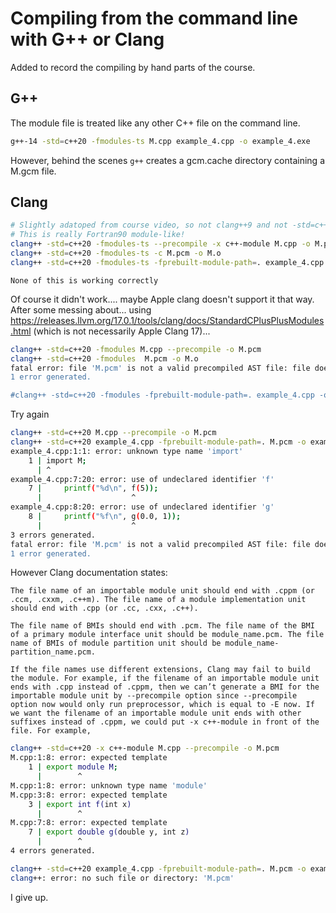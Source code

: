 # Compiling from the command line with G++ or Clang

Added to record the compiling by hand parts of the course.

## G++

The module file is treated like any other C++ file on the command line.

```bash
g++-14 -std=c++20 -fmodules-ts M.cpp example_4.cpp -o example_4.exe
```

However, behind the scenes `g++` creates a gcm.cache directory containing a M.gcm file.

## Clang

```bash
# Slightly adatoped from course video, so not clang++9 and not -std=c++2a
# This is really Fortran90 module-like!
clang++ -std=c++20 -fmodules-ts --precompile -x c++-module M.cpp -o M.pcm
clang++ -std=c++20 -fmodules-ts -c M.pcm -o M.o
clang++ -std=c++20 -fmodules-ts -fprebuilt-module-path=. example_4.cpp M.o -o example_4_clang.exe
```

    None of this is working correctly

Of course it didn't work.... maybe Apple clang doesn't support it that way. After some messing about...
using https://releases.llvm.org/17.0.1/tools/clang/docs/StandardCPlusPlusModules.html (which is not
necessarily Apple Clang 17)...

```bash
clang++ -std=c++20 -fmodules M.cpp --precompile -o M.pcm
clang++ -std=c++20 -fmodules  M.pcm -o M.o
fatal error: file 'M.pcm' is not a valid precompiled AST file: file doesn't start with AST file magic
1 error generated.

#clang++ -std=c++20 -fmodules -fprebuilt-module-path=. example_4.cpp -o example_4_clang.exe
```

Try again
```bash
clang++ -std=c++20 M.cpp --precompile -o M.pcm
clang++ -std=c++20 example_4.cpp -fprebuilt-module-path=. M.pcm -o example_4_clang.exe
example_4.cpp:1:1: error: unknown type name 'import'
    1 | import M;
      | ^
example_4.cpp:7:20: error: use of undeclared identifier 'f'
    7 |     printf("%d\n", f(5));
      |                    ^
example_4.cpp:8:20: error: use of undeclared identifier 'g'
    8 |     printf("%f\n", g(0.0, 1));
      |                    ^
3 errors generated.
fatal error: file 'M.pcm' is not a valid precompiled AST file: file doesn't start with AST file magic
1 error generated.
```

However Clang documentation states:

    The file name of an importable module unit should end with .cppm (or .ccm, .cxxm, .c++m). The file name of a module implementation unit should end with .cpp (or .cc, .cxx, .c++).

    The file name of BMIs should end with .pcm. The file name of the BMI of a primary module interface unit should be module_name.pcm. The file name of BMIs of module partition unit should be module_name-partition_name.pcm.

    If the file names use different extensions, Clang may fail to build the module. For example, if the filename of an importable module unit ends with .cpp instead of .cppm, then we can’t generate a BMI for the importable module unit by --precompile option since --precompile option now would only run preprocessor, which is equal to -E now. If we want the filename of an importable module unit ends with other suffixes instead of .cppm, we could put -x c++-module in front of the file. For example,

```bash
clang++ -std=c++20 -x c++-module M.cpp --precompile -o M.pcm
M.cpp:1:8: error: expected template
    1 | export module M;
      |        ^
M.cpp:1:8: error: unknown type name 'module'
M.cpp:3:8: error: expected template
    3 | export int f(int x)
      |        ^
M.cpp:7:8: error: expected template
    7 | export double g(double y, int z)
      |        ^
4 errors generated.

clang++ -std=c++20 example_4.cpp -fprebuilt-module-path=. M.pcm -o example_4_clang.exe
clang++: error: no such file or directory: 'M.pcm'
```

I give up.